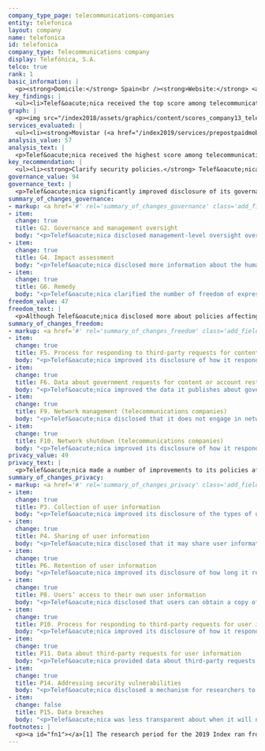 ```yaml
---
company_type_page: telecommunications-companies
entity: telefonica
layout: company
name: telefonica
id: telefonica
company_type: Telecommunications company
display: Telefónica, S.A.
telco: true
rank: 1
basic_information: | 
  <p><strong>Domicile:</strong> Spain<br /><strong>Website:</strong> <a href="http://www.telefonica.com">www.telefonica.com</a>&nbsp;</p>
key_findings: | 
  <ul><li>Telef&oacute;nica received the top score among telecommunications companies, and made the most improvements to its disclosure of policies affecting freedom of expression and privacy of any company evaluated.</li><li>Telef&oacute;nica disclosed more than all other companies about its governance and oversight over human rights issues, and was one of only three companies to disclose that it conducts human rights risk assessments on its use of automated decision-making technologies.</li><li>Telef&oacute;nica disclosed more than any telecommunications company about policies affecting freedom of expression, but still failed to disclose enough about how it handles government requests to block content and restrict user accounts.</li></ul>
graph: | 
  <p><img src="/index2018/assets/graphics/content/scores_company13_telefonica.jpg" /></p>
services_evaluated: | 
  <ul><li><strong>Movistar (<a href="/index2019/services/prepostpaidmobile/">Prepaid mobile</a>)</strong></li><li><strong>Movistar (<a href="/index2019/services/prepostpaidmobile/">Postpaid mobile</a>)</strong></li><li><strong>Movistar (<a href="/index2019/services/fixedbroadband/">Fixed-line broadband</a>)</strong></li></ul>
analysis_value: 57
analysis_text: | 
  <p>Telef&oacute;nica received the highest score among telecommunications companies in the 2019 RDR Index, disclosing more about its commitments, policies, and practices affecting freedom of expression and privacy than any of its peers.<a href="#fn1"><sup>1</sup></a> It made the most improvements of any company evaluated this year, topping Vodafone for the number one spot in this year&rsquo;s ranking.<a href="#fn2"><sup>2</sup></a> It improved its disclosure of policies affecting users&rsquo; freedom of expression and privacy, including how it handles government requests to restrict content and accounts, to shut down its networks, and to hand over user data. Still, there is room for improvement. Telef&oacute;nica should publish data about actions it takes to restrict content and accounts that violate its rules. It should also publish more information about its security policies, including how it addresses security vulnerabilities and data breaches.</p><p>&nbsp;</p><hr /><p><br /><strong>Telef&oacute;nica, S.A.</strong> provides mobile, fixed-line broadband, and other services to more than 272 million mobile customers in Spain, Latin America, and internationally.<a href="#fn3"><sup>3</sup></a></p><p><strong>Market cap:</strong> USD 44.0 billion<a href="#fn4"><sup>4</sup></a><br /><strong>BME:</strong> TEF</p>
key_recommendation: | 
  <ul><li><strong>Clarify security policies.</strong> Telef&oacute;nica should be more transparent about its security policies, including how it responds to data breaches and how it addresses security vulnerabilities.</li><li><strong>Clarify handling of user information.</strong> Telef&oacute;nica should disclose more about its handling of user information, including its data retention policies and practices.</li><li><strong>Disclose more about third-party requests.</strong> Telef&oacute;nica should disclose more comprehensive data about how it responds to government and private requests to restrict access to content or accounts and to hand over user data.</li></ul>
governance_value: 94
governance_text: | 
  <p>Telef&oacute;nica significantly improved disclosure of its governance and oversight over human rights issues, earning the highest score in this category of any company in the 2019 RDR Index. It earned the highest score on all six indicators in the Governance category, and stood out for disclosing the clearest grievance and remedy mechanism of any company in the entire Index (G6). Notably, Telef&oacute;nica was among the few companies evaluated to disclose that it assesses freedom of expression and privacy risks associated with enforcing its terms of service and its use of automated decision making technologies. However, it failed to disclose if it assesses risks associated with its targeted advertising practices and policies (G4).</p>
summary_of_changes_governance:
- markup: <a href='#' rel='summary_of_changes_governance' class='add_fieldset dashicons-before dashicons-plus'><span>Add fieldset</span></a>
- item:
  change: true
  title: G2. Governance and management oversight
  body: "<p>Telef&oacute;nica disclosed management-level oversight over how its policies and practices affect freedom of expression and privacy.</p>"
- item:
  change: true
  title: G4. Impact assessment
  body: "<p>Telef&oacute;nica disclosed more information about the human rights impact assessments it conducts.</p>"
- item:
  change: true
  title: G6. Remedy
  body: "<p>Telef&oacute;nica clarified the number of freedom of expression related complaints it received.</p>"
freedom_value: 47
freedom_text: | 
  <p>Although Telef&oacute;nica disclosed more about policies affecting freedom of expression than any other telecommunications company evaluated, it still fell short in key areas. The operating company Telef&oacute;nica Spain&rsquo;s terms of service were somewhat difficult to find and understand (F1), and it was not clear whether users would be directly notified of changes (F2).<a href="#fn5"><sup>5</sup></a> Telef&oacute;nica improved its disclosure of how it responds to government requests, including those submitted by governments in foreign jurisdictions, but was less transparent about how it responds to requests it receives through private processes (F5). Telef&oacute;nica provided some data about government requests it received and complied with (F6), but no data about requests received through private processes (F7).</p><p>Telef&oacute;nica Spain was one of only two companies to commit to upholding net neutrality principles (F9). The company only partially disclosed the reasons why it may shut down or restrict access to its networks or certain protocols, though it was the only company to disclose both the number of requests it received and with which it complied (F10).</p>
summary_of_changes_freedom:
- markup: <a href='#' rel='summary_of_changes_freedom' class='add_fieldset dashicons-before dashicons-plus'><span>Add fieldset</span></a>
- item:
  change: true
  title: F5. Process for responding to third-party requests for content or account restriction
  body: "<p>Telef&oacute;nica improved its disclosure of how it responds to government requests to restrict access to content or accounts.</p>"
- item:
  change: true
  title: F6. Data about government requests for content or account restriction
  body: "<p>Telef&oacute;nica improved the data it publishes about government requests to restrict access to content and accounts.</p>"
- item:
  change: true
  title: F9. Network management (telecommunications companies)
  body: "<p>Telef&oacute;nica disclosed that it does not engage in network management practices for reasons beyond assuring the quality of service and reliability of the network.</p>"
- item:
  change: true
  title: F10. Network shutdown (telecommunications companies)
  body: "<p>Telef&oacute;nica improved its disclosure of how it responds to government requests to shut down its networks.</p>"
privacy_value: 49
privacy_text: | 
  <p>Telef&oacute;nica made a number of improvements to its policies affecting privacy, but still lacked disclosure in a number of areas. Telef&oacute;nica Spain revealed more than most of its peers about how it handles user information (P3-P8)&mdash;and made some key improvements&mdash;but could do more to clearly explain what user data it shares with third parties (P4), and options users have to control what data it collects and uses, including for purposes of targeted advertising (P7). It disclosed some information about its data retention policies, but did not disclose how long it retains personal data once users terminate their accounts (P6).</p><p>Telef&oacute;nica was more transparent than most of its peers about how it handles government and private requests for user information (P10-P11). It clarified its process for responding to government requests for user data, including those submitted by foreign governments (P10), and provided some data on government requests for user information, though this data could be more comprehensive (P11). But like most companies in the Index, it lacked transparency about how it handles private requests for user information (P10, P11)&mdash;and did not disclose if it notifies users when government entities or other types of third parties request information (P12).</p><p>Telef&oacute;nica Spain disclosed less than Deutsche Telekom, Vodafone UK, and AT&amp;T about its security policies and practices (P13-P18). It disclosed that it has an internal security audit team, but failed to clearly disclose whether it limits or monitors employee access to user data (P13). It improved its disclosure of how it addresses security vulnerabilities by disclosing a program allowing researchers to report vulnerabilities (P14). However, the company lost points in this year&rsquo;s Index for disclosing less clear information about its policies for responding to data breaches (P15).</p>
summary_of_changes_privacy:
- markup: <a href='#' rel='summary_of_changes_privacy' class='add_fieldset dashicons-before dashicons-plus'><span>Add fieldset</span></a>
- item:
  change: true
  title: P3. Collection of user information
  body: "<p>Telef&oacute;nica improved its disclosure of the types of user information it collects and clarified its commitment to minimize data collection.</p>"
- item:
  change: true
  title: P4. Sharing of user information
  body: "<p>Telef&oacute;nica disclosed that it may share user information with legal authorities.</p>"
- item:
  change: true
  title: P6. Retention of user information
  body: "<p>Telef&oacute;nica improved its disclosure of how long it retains user information.</p>"
- item:
  change: true
  title: P8. Users’ access to their own user information
  body: "<p>Telef&oacute;nica disclosed that users can obtain a copy of their own information.</p>"
- item:
  change: true
  title: P10. Process for responding to third-party requests for user information
  body: "<p>Telef&oacute;nica improved its disclosure of how it responds to government requests for user information.</p>"
- item:
  change: true
  title: P11. Data about third-party requests for user information
  body: "<p>Telef&oacute;nica provided data about third-party requests for user information in a structured data format.</p>"
- item:
  change: true
  title: P14. Addressing security vulnerabilities
  body: "<p>Telef&oacute;nica disclosed a mechanism for researchers to submit security vulnerabilities.</p>"
- item:
  change: false
  title: P15. Data breaches
  body: "<p>Telef&oacute;nica was less transparent about when it will notify data subjects in the event of a data breach.</p>"
footnotes: | 
  <p><a id="fn1"></a>[1] The research period for the 2019 Index ran from January 13, 2018 to February 8, 2019. Policies that came into effect after February 8, 2019 were not evaluated in this Index.<br /><a id="fn2"></a>[2] For Telef&oacute;nica&rsquo;s performance in the 2018 Index, see: <a href="/index2018/companies/telefonica">https://rankingdigitalrights.org/index2018/companies/telefonica</a>&nbsp;<br /><a id="fn3"></a>[3] &ldquo;Telef&oacute;nica in Numbers - FY2017&rdquo; (Telef&oacute;nica), Accessed January 15, 2019, <a href="https://www.telefonica.com/documents/153952/142035615/Telefonica-in-numbers-FY-2017.pdf/83eb9de4-42e5-a285-dfdb-581307080a4f">https://www.telefonica.com/documents/153952/142035615/Telefonica-in-numbers-FY-2017.pdf/83eb9de4-42e5-a285-dfdb-581307080a4f</a>&nbsp;<br /><a id="fn4"></a>[4] Bloomberg Markets, Accessed April 18, 2019, <a href="https://www.bloomberg.com/quote/TEF:SM">https://www.bloomberg.com/quote/TEF:SM</a>&nbsp;<br /><a id="fn5"></a>[5] For most indicators in the Freedom of Expression and Privacy categories, RDR evaluates the operating company of the home market, in this case Telef&oacute;nica Spain.</p>
---
```

